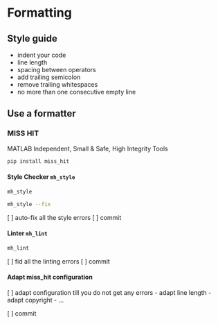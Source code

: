 # Formatting

## Style guide

 - indent your code
 - line length 
 - spacing between operators
 - add trailing semicolon
 - remove trailing whitespaces
 - no more than one consecutive empty line

## Use a formatter

### MISS HIT

MATLAB Independent, Small & Safe, High Integrity Tools

```bash
pip install miss_hit
```

#### Style Checker `mh_style`

```bash
mh_style
```

```bash
mh_style --fix
```

[ ] auto-fix all the style errors
[ ] commit

#### Linter `mh_lint`

```bash
mh_lint
```

[ ] fid all the linting errors
[ ] commit

#### Adapt miss_hit configuration 

[ ] adapt configuration till you do not get any errors
    - adapt line length
    - adapt copyright
    - ...
  
[ ] commit